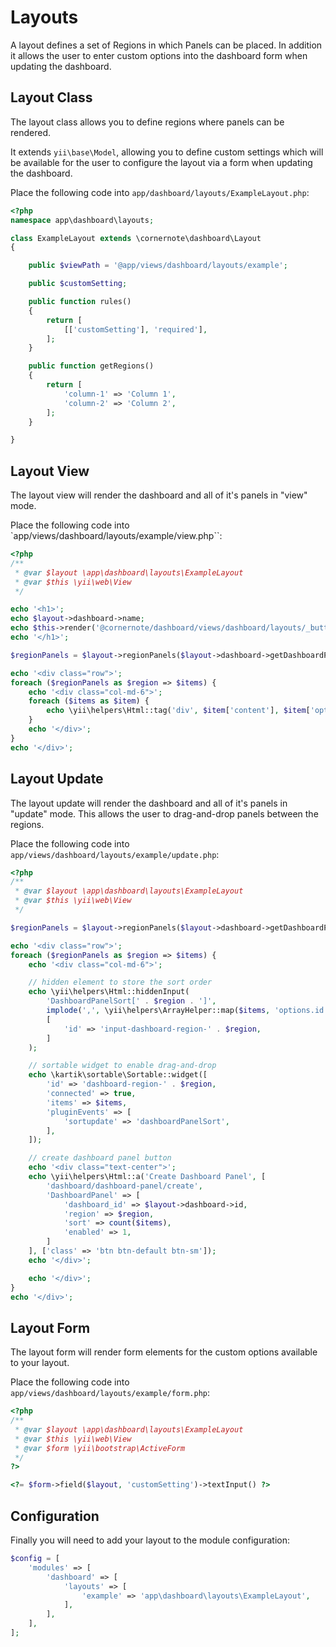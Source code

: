 # Layouts

A layout defines a set of Regions in which Panels can be placed.  In addition it allows the user to enter custom options into the dashboard form when updating the dashboard.


## Layout Class

The layout class allows you to define regions where panels can be rendered.

It extends `yii\base\Model`, allowing you to define custom settings which will be available for the user to
configure the layout via a form when updating the dashboard.

Place the following code into `app/dashboard/layouts/ExampleLayout.php`:

```php
<?php
namespace app\dashboard\layouts;

class ExampleLayout extends \cornernote\dashboard\Layout
{

    public $viewPath = '@app/views/dashboard/layouts/example';

    public $customSetting;

    public function rules()
    {
        return [
            [['customSetting'], 'required'],
        ];
    }

    public function getRegions()
    {
        return [
            'column-1' => 'Column 1',
            'column-2' => 'Column 2',
        ];
    }

}
```


## Layout View

The layout view will render the dashboard and all of it's panels in "view" mode.

Place the following code into `app/views/dashboard/layouts/example/view.php``:

```php
<?php
/**
 * @var $layout \app\dashboard\layouts\ExampleLayout
 * @var $this \yii\web\View
 */

echo '<h1>';
echo $layout->dashboard->name;
echo $this->render('@cornernote/dashboard/views/dashboard/layouts/_buttons', ['layout' => $layout]);
echo '</h1>';

$regionPanels = $layout->regionPanels($layout->dashboard->getDashboardPanels()->enabled()->all());

echo '<div class="row">';
foreach ($regionPanels as $region => $items) {
    echo '<div class="col-md-6">';
    foreach ($items as $item) {
        echo \yii\helpers\Html::tag('div', $item['content'], $item['options']);
    }
    echo '</div>';
}
echo '</div>';

```


## Layout Update

The layout update will render the dashboard and all of it's panels in "update" mode.  This allows the user to drag-and-drop panels between the regions.

Place the following code into `app/views/dashboard/layouts/example/update.php`:

```php
<?php
/**
 * @var $layout \app\dashboard\layouts\ExampleLayout
 * @var $this \yii\web\View
 */

$regionPanels = $layout->regionPanels($layout->dashboard->getDashboardPanels()->all(), 'update');

echo '<div class="row">';
foreach ($regionPanels as $region => $items) {
    echo '<div class="col-md-6">';

    // hidden element to store the sort order
    echo \yii\helpers\Html::hiddenInput(
        'DashboardPanelSort[' . $region . ']',
        implode(',', \yii\helpers\ArrayHelper::map($items, 'options.id', 'options.id')),
        [
            'id' => 'input-dashboard-region-' . $region,
        ]
    );

    // sortable widget to enable drag-and-drop
    echo \kartik\sortable\Sortable::widget([
        'id' => 'dashboard-region-' . $region,
        'connected' => true,
        'items' => $items,
        'pluginEvents' => [
            'sortupdate' => 'dashboardPanelSort',
        ],
    ]);

    // create dashboard panel button
    echo '<div class="text-center">';
    echo \yii\helpers\Html::a('Create Dashboard Panel', [
        'dashboard/dashboard-panel/create',
        'DashboardPanel' => [
            'dashboard_id' => $layout->dashboard->id,
            'region' => $region,
            'sort' => count($items),
            'enabled' => 1,
        ]
    ], ['class' => 'btn btn-default btn-sm']);
    echo '</div>';

    echo '</div>';
}
echo '</div>';
```


## Layout Form

The layout form will render form elements for the custom options available to your layout.

Place the following code into `app/views/dashboard/layouts/example/form.php`:

```php
<?php
/**
 * @var $layout \app\dashboard\layouts\ExampleLayout
 * @var $this \yii\web\View
 * @var $form \yii\bootstrap\ActiveForm
 */
?>

<?= $form->field($layout, 'customSetting')->textInput() ?>
```


## Configuration

Finally you will need to add your layout to the module configuration:

```php
$config = [
    'modules' => [
        'dashboard' => [
            'layouts' => [
                'example' => 'app\dashboard\layouts\ExampleLayout',
            ],
        ],
    ],
];
```
